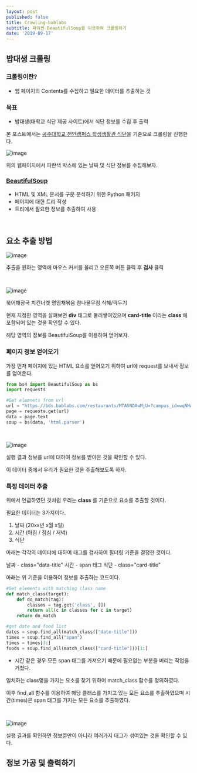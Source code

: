 ```yaml
---
layout: post
published: false
title: Crawling-bablabs
subtitle: 파이썬 BeautifulSoup를 이용하여 크롤링하기
date: '2019-09-17'
---
```

## 밥대생 크롤링

### 크롤링이란?

- 웹 페이지의 Contents를 수집하고 필요한 데이터를 추출하는 것

### 목표

- 밥대생(대학교 식단 제공 사이트)에서 식단 정보를 수집 후 출력

본 포스트에서는 [공주대학교 천안캠퍼스 학생생활관 식단](https://bds.bablabs.com/restaurants/MTA5NDAwMjU=?campus_id=wqNWwIvBVE)을 기준으로 크롤링을 진행한다.

![image](https://user-images.githubusercontent.com/50393277/65023850-aa66bb00-d96e-11e9-82a8-3721b17cdd7c.png)

위의 웹페이지에서 파란색 박스에 있는 날짜 및 식단 정보를 수집해보자.

### [BeautifulSoup](https://www.google.com/search?q=beautifulsoup&oq=beautifulsoup&aqs=chrome..69i57j69i59j35i39l2j69i60l2.3275j0j7&sourceid=chrome&ie=UTF-8)

- HTML 및 XML 문서를 구문 분석하기 위한 Python 패키지
- 페이지에 대한 트리 작성
- 트리에서 필요한 정보를 추출하여 사용

<br>

## 요소 추출 방법

![image](https://user-images.githubusercontent.com/50393277/65024730-61b00180-d970-11e9-9dc8-319bf60a8f40.png)

추출을 원하는 영역에 마우스 커서를 올리고 오른쪽 버튼 클릭 후 **검사** 클릭

<br>

![image](https://user-images.githubusercontent.com/50393277/65024861-97ed8100-d970-11e9-9880-436ea0e2b7be.png)

**<div data-v-45a7895a="" class="card-title">** 북어해장국 치킨너겟 명엽채볶음 참나물무침 식혜/깍두기</div>

현재 지정한 영역을 살펴보면 **div** 태그로 둘러쌓여있으며 **card-title** 이라는 **class** 에 포함되어 있는 것을 확인할 수 있다.

해당 영역의 정보를 BeautifulSoup를 이용하여 얻어보자.

### 페이지 정보 얻어오기

가장 먼저 페이지에 있는 HTML 요소를 얻어오기 위하여 url에 request를 보내서 정보를 얻어온다.

```python
from bs4 import BeautifulSoup as bs
import requests

#Get elemnets from url
url = "https://bds.bablabs.com/restaurants/MTA5NDAwMjU=?campus_id=wqNWwIvBVE"
page = requests.get(url)
data = page.text
soup = bs(data, 'html.parser')
```

<br>

![image](https://user-images.githubusercontent.com/50393277/65025415-a5573b00-d971-11e9-89af-1f1d443afccb.png)

실행 결과 정보를 url에 대하여 정보를 받아온 것을 확인할 수 있다.

이 데이터 중에서 우리가 필요한 것을 추출해보도록 하자.

### 특정 데이터 추출

위에서 언급하였던 것처럼 우리는 **class** 를 기준으로 요소를 추출할 것이다.

필요한 데이터는 3가지이다.

1. 날짜 (20xx년 x월 x일)
2. 시간 (아침 / 점심 / 저녁)
3. 식단

아래는 각각의 데이터에 대하여 태그를 검사하여 필터링 기준을 결정한 것이다.

날짜 - class="data-title"
시간 - span 태그
식단 - class="card-title"

아래는 위 기준을 이용하여 정보를 추출하는 코드이다.

```python
#Get elements with matching class name
def match_class(target):                                                        
    def do_match(tag):                                                          
        classes = tag.get('class', [])                                          
        return all(c in classes for c in target)                                
    return do_match

#get date and food list
dates = soup.find_all(match_class(["date-title"]))
times = soup.find_all("span")
times = times[3:]
foods = soup.find_all(match_class(["card-title"]))[1:]
```

* 시간 같은 경우 모든 span 태그를 가져오기 때문에 필요없는 부분을 버리는 작업을 거쳤다.

일치하는 class명을 가지는 요소를 찾기 위하여 match_class 함수를 정의하였다.

이후 find_all 함수를 이용하여 해당 클래스를 가지고 있는 모든 요소를 추출하였으며 시간(times)은 span 태그를 가지는 모든 요소를 추출하였다.

<br>

![image](https://user-images.githubusercontent.com/50393277/65026210-0c292400-d973-11e9-8627-d0f804b336d6.png)

실행 결과를 확인하면 정보뿐만이 아니라 여러가지 태그가 섞여있는 것을 확인할 수 있다.

## 정보 가공 및 출력하기


